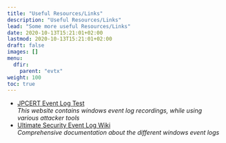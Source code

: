 ```yaml
---
title: "Useful Resources/Links"
description: "Useful Resources/Links"
lead: "Some more useful Resources/Links"
date: 2020-10-13T15:21:01+02:00
lastmod: 2020-10-13T15:21:01+02:00
draft: false
images: []
menu: 
  dfir:
    parent: "evtx"
weight: 100
toc: true
---
```


- [JPCERT Event Log Test](https://jpcertcc.github.io/ToolAnalysisResultSheet/) <br>
_This website contains windows event log recordings, while using various attacker tools_
- [Ultimate Security Event Log Wiki](https://www.ultimatewindowssecurity.com/securitylog/encyclopedia/default.aspx?i=j) <br>
_Comprehensive documentation about the different windows event logs_